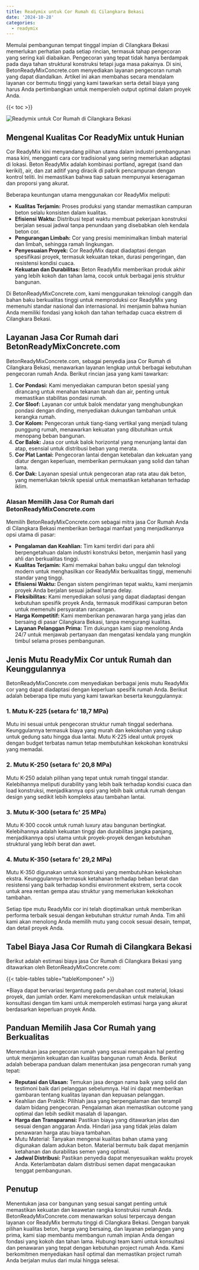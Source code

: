 ```yaml
---
title: Readymix untuk Cor Rumah di Cilangkara Bekasi
date: '2024-10-28'
categories:
  - readymix
---
```


Memulai pembangunan tempat tinggal impian di Cilangkara Bekasi memerlukan perhatian pada setiap rincian, termasuk tahap pengecoran yang sering kali diabaikan. Pengecoran yang tepat tidak hanya berdampak pada daya tahan struktural konstruksi tetapi juga masa pakainya. Di sini, BetonReadyMixConcrete.com menyediakan layanan pengecoran rumah yang dapat diandalkan. Artikel ini akan membahas secara mendalam layanan cor bermutu tinggi yang kami tawarkan serta detail biaya yang harus Anda pertimbangkan untuk memperoleh output optimal dalam proyek Anda.

{{< toc >}}

![Readymix untuk Cor Rumah di Cilangkara Bekasi](https://betoncor8.github.io/cor/harga-beton-readymix-concrete%20(38).png)

## Mengenal Kualitas Cor ReadyMix untuk Hunian

Cor ReadyMix kini menyandang pilihan utama dalam industri pembangunan masa kini, mengganti cara cor tradisional yang sering memerlukan adaptasi di lokasi. Beton ReadyMix adalah kombinasi portland, agregat (sand dan kerikil), air, dan zat aditif yang diracik di pabrik pencampuran dengan kontrol teliti. Ini memastikan bahwa tiap satuan mempunyai keseragaman dan proporsi yang akurat.

Beberapa keuntungan utama menggunakan cor ReadyMix meliputi:

- **Kualitas Terjamin:** Proses produksi yang standar memastikan campuran beton selalu konsisten dalam kualitas.
- **Efisiensi Waktu:** Distribusi tepat waktu membuat pekerjaan konstruksi berjalan sesuai jadwal tanpa penundaan yang disebabkan oleh kendala beton cor.
- **Pengurangan Limbah:** Cor yang presisi meminimalkan limbah material dan limbah, sehingga ramah lingkungan.
- **Penyesuaian Proyek:** Cor ReadyMix dapat diadaptasi dengan spesifikasi proyek, termasuk kekuatan tekan, durasi pengeringan, dan resistensi kondisi cuaca.
- **Kekuatan dan Durabilitas:** Beton ReadyMix memberikan produk akhir yang lebih kokoh dan tahan lama, cocok untuk berbagai jenis struktur bangunan.

Di BetonReadyMixConcrete.com, kami menggunakan teknologi canggih dan bahan baku berkualitas tinggi untuk memproduksi cor ReadyMix yang memenuhi standar nasional dan internasional. Ini menjamin bahwa hunian Anda memiliki fondasi yang kokoh dan tahan terhadap cuaca ekstrem di Cilangkara Bekasi.

## Layanan Jasa Cor Rumah dari BetonReadyMixConcrete.com

BetonReadyMixConcrete.com, sebagai penyedia jasa Cor Rumah di Cilangkara Bekasi, menawarkan layanan lengkap untuk berbagai kebutuhan pengecoran rumah Anda. Berikut rincian jasa yang kami tawarkan:

1. **Cor Pondasi:** Kami menyediakan campuran beton spesial yang dirancang untuk menahan tekanan tanah dan air, penting untuk memastikan stabilitas pondasi rumah.
2. **Cor Sloof:** Layanan cor untuk balok mendatar yang menghubungkan pondasi dengan dinding, menyediakan dukungan tambahan untuk kerangka rumah.
3. **Cor Kolom:** Pengecoran untuk tiang-tiang vertikal yang menjadi tulang punggung rumah, menawarkan kekuatan yang dibutuhkan untuk menopang beban bangunan.
4. **Cor Balok:** Jasa cor untuk balok horizontal yang menunjang lantai dan atap, esensial untuk distribusi beban yang merata.
5. **Cor Plat Lantai:** Pengecoran lantai dengan ketebalan dan kekuatan yang diatur dengan keperluan, memberikan permukaan yang solid dan tahan lama.
6. **Cor Dak:** Layanan spesial untuk pengecoran atap rata atau dak beton, yang memerlukan teknik spesial untuk memastikan ketahanan terhadap iklim.

### Alasan Memilih Jasa Cor Rumah dari BetonReadyMixConcrete.com

Memilih BetonReadyMixConcrete.com sebagai mitra jasa Cor Rumah Anda di Cilangkara Bekasi memberikan berbagai manfaat yang menjadikannya opsi utama di pasar:

- **Pengalaman dan Keahlian:** Tim kami terdiri dari para ahli berpengetahuan dalam industri konstruksi beton, menjamin hasil yang ahli dan berkualitas tinggi.
- **Kualitas Terjamin:** Kami memakai bahan baku unggul dan teknologi modern untuk menghasilkan cor ReadyMix berkualitas tinggi, memenuhi standar yang tinggi.
- **Efisiensi Waktu:** Dengan sistem pengiriman tepat waktu, kami menjamin proyek Anda berjalan sesuai jadwal tanpa delay.
- **Fleksibilitas:** Kami menyediakan solusi yang dapat diadaptasi dengan kebutuhan spesifik proyek Anda, termasuk modifikasi campuran beton untuk memenuhi persyaratan rancangan.
- **Harga Kompetitif:** Kami memberikan penawaran harga yang jelas dan bersaing di pasar Cilangkara Bekasi, tanpa mengurangi kualitas.
- **Layanan Pelanggan Prima:** Tim dukungan kami siap menolong Anda 24/7 untuk menjawab pertanyaan dan mengatasi kendala yang mungkin timbul selama proses pembangunan.

## Jenis Mutu ReadyMix Cor untuk Rumah dan Keunggulannya

BetonReadyMixConcrete.com menyediakan berbagai jenis mutu ReadyMix cor yang dapat diadaptasi dengan keperluan spesifik rumah Anda. Berikut adalah beberapa tipe mutu yang kami tawarkan beserta keunggulannya:

### 1\. Mutu K-225 (setara fc' 18,7 MPa)

Mutu ini sesuai untuk pengecoran struktur rumah tinggal sederhana. Keunggulannya termasuk biaya yang murah dan kekokohan yang cukup untuk gedung satu hingga dua lantai. Mutu K-225 ideal untuk proyek dengan budget terbatas namun tetap membutuhkan kekokohan konstruksi yang memadai.

### 2\. Mutu K-250 (setara fc' 20,8 MPa)

Mutu K-250 adalah pilihan yang tepat untuk rumah tinggal standar. Kelebihannya meliputi durability yang lebih baik terhadap kondisi cuaca dan load konstruksi, menjadikannya opsi yang lebih baik untuk rumah dengan design yang sedikit lebih kompleks atau tambahan lantai.

### 3\. Mutu K-300 (setara fc' 25 MPa)

Mutu K-300 cocok untuk rumah luxury atau bangunan bertingkat. Kelebihannya adalah kekuatan tinggi dan durabilitas jangka panjang, menjadikannya opsi utama untuk proyek-proyek dengan kebutuhan struktural yang lebih berat dan awet.

### 4\. Mutu K-350 (setara fc' 29,2 MPa)

Mutu K-350 digunakan untuk konstruksi yang membutuhkan kekokohan ekstra. Keunggulannya termasuk ketahanan terhadap beban berat dan resistensi yang baik terhadap kondisi environment ekstrem, serta cocok untuk area rentan gempa atau struktur yang memerlukan kekokohan tambahan.

Setiap tipe mutu ReadyMix cor ini telah dioptimalkan untuk memberikan performa terbaik sesuai dengan kebutuhan struktur rumah Anda. Tim ahli kami akan menolong Anda memilih mutu yang cocok sesuai desain, tempat, dan detail proyek Anda.

## Tabel Biaya Jasa Cor Rumah di Cilangkara Bekasi

Berikut adalah estimasi biaya jasa Cor Rumah di Cilangkara Bekasi yang ditawarkan oleh BetonReadyMixConcrete.com:

{{< table-tables table="tableKomponen" >}}

\*Biaya dapat bervariasi tergantung pada perubahan cost material, lokasi proyek, dan jumlah order. Kami merekomendasikan untuk melakukan konsultasi dengan tim kami untuk memperoleh estimasi harga yang akurat berdasarkan keperluan proyek Anda.

## Panduan Memilih Jasa Cor Rumah yang Berkualitas

Menentukan jasa pengecoran rumah yang sesuai merupakan hal penting untuk menjamin kekuatan dan kualitas bangunan rumah Anda. Berikut adalah beberapa panduan dalam menentukan jasa pengecoran rumah yang tepat:

- **Reputasi dan Ulasan:** Temukan jasa dengan nama baik yang solid dan testimoni baik dari pelanggan sebelumnya. Hal ini dapat memberikan gambaran tentang kualitas layanan dan kepuasan pelanggan.
- Keahlian dan Praktik: Pilihlah jasa yang berpengalaman dan terampil dalam bidang pengecoran. Pengalaman akan memastikan outcome yang optimal dan lebih sedikit masalah di lapangan.
- **Harga dan Transparansi:** Pastikan biaya yang ditawarkan jelas dan sesuai dengan anggaran Anda. Hindari jasa yang tidak jelas dalam penawaran harga atau biaya tambahan.
- Mutu Material: Tanyakan mengenai kualitas bahan utama yang digunakan dalam adukan beton. Material bermutu baik dapat menjamin ketahanan dan durabilitas semen yang optimal.
- **Jadwal Distribusi:** Pastikan penyedia dapat menyesuaikan waktu proyek Anda. Keterlambatan dalam distribusi semen dapat mengacaukan tenggat pembangunan.

## Penutup

Menentukan jasa cor bangunan yang sesuai sangat penting untuk memastikan kekuatan dan keawetan rangka konstruksi rumah Anda. BetonReadyMixConcrete.com menawarkan solusi terpercaya dengan layanan cor ReadyMix bermutu tinggi di Cilangkara Bekasi. Dengan banyak pilihan kualitas beton, harga yang bersaing, dan layanan pelanggan yang prima, kami siap membantu membangun rumah impian Anda dengan fondasi yang kokoh dan tahan lama. Hubungi team kami untuk konsultasi dan penawaran yang tepat dengan kebutuhan project rumah Anda. Kami berkomitmen menyediakan hasil optimal dan memastikan project rumah Anda berjalan mulus dari mulai hingga selesai.
